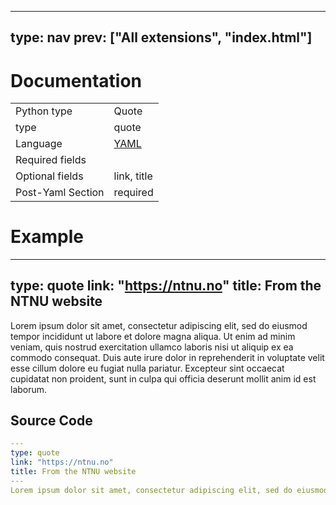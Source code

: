 



---
type: nav
prev: ["All extensions", "index.html"]
---





# Documentation





<table class="table"><tbody><td>Python type</td><td>Quote</td>
<tr></tr>
<td>type</td><td>quote</td>
<tr></tr>
<td>Language</td><td><a href="#">YAML</a></td>
<tr></tr>
<td>Required fields</td><td></td>
<tr></tr>
<td>Optional fields</td><td>link, title</td>
<tr></tr>
<td>Post-Yaml Section</td><td>required</td>
<tr></tr></tbody></table>






# Example

---
type: quote
link: "https://ntnu.no"
title: From the NTNU website
---
Lorem ipsum dolor sit amet, consectetur adipiscing elit, sed do eiusmod tempor incididunt ut labore et dolore magna aliqua. Ut enim ad minim veniam, quis nostrud exercitation ullamco laboris nisi ut aliquip ex ea commodo consequat. Duis aute irure dolor in reprehenderit in voluptate velit esse cillum dolore eu fugiat nulla pariatur. Excepteur sint occaecat cupidatat non proident, sunt in culpa qui officia deserunt mollit anim id est laborum.






## Source Code

```yaml
---
type: quote
link: "https://ntnu.no"
title: From the NTNU website
---
Lorem ipsum dolor sit amet, consectetur adipiscing elit, sed do eiusmod tempor incididunt ut labore et dolore magna aliqua. Ut enim ad minim veniam, quis nostrud exercitation ullamco laboris nisi ut aliquip ex ea commodo consequat. Duis aute irure dolor in reprehenderit in voluptate velit esse cillum dolore eu fugiat nulla pariatur. Excepteur sint occaecat cupidatat non proident, sunt in culpa qui officia deserunt mollit anim id est laborum.
```



